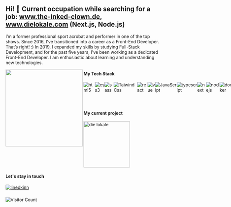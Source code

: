 ## Hi! 👋  Current occupation while searching for a job: www.the-inked-clown.de, www.dielokale.com (Next.js, Node.js)

I’m a former professional sport acrobat and performer in one of the top shows. Since 2016, I’ve transitioned into a career as a Front-End Developer. That’s right! :) In 2019, I expanded my skills by studying Full-Stack Development, and for the past five years, I've been working as a dedicated Front-End Developer. I am enthusiastic about learning and understanding new technologies.

<img align="left" width="250" src="https://github.com/user-attachments/assets/d4af4456-f134-47a4-b651-d476a7557e90" />

#### My Tech Stack

<div style="display:flex">
<img  src="https://img.shields.io/badge/HTML5-E34F26?style=for-the-badge&logo=html5&logoColor=white" alt="html5" />
<img  src="https://img.shields.io/badge/CSS-239120?&style=for-the-badge&logo=css3&logoColor=white" alt="css3" />
<img  src="https://img.shields.io/badge/Sass-CC6699?style=for-the-badge&logo=sass&logoColor=white" alt="sass" />  
<img  src="https://img.shields.io/badge/Tailwind_CSS-38B2AC?style=for-the-badge&logo=tailwind-css&logoColor=white" alt="TaiwindCss" />
<img  src="https://img.shields.io/badge/React-20232A?style=for-the-badge&logo=react&logoColor=61DAFB" alt="react" />
<img  src="https://img.shields.io/badge/Vue.js-35495E?style=for-the-badge&logo=vue.js&logoColor=4FC08D" alt="vue" />
<img  src="https://img.shields.io/badge/JavaScript-F7DF1E?style=for-the-badge&logo=JavaScript&logoColor=white" alt="JavaScript" />
<img  src="https://img.shields.io/badge/TypeScript-007ACC?style=for-the-badge&logo=typescript&logoColor=white" alt="typescript" />
<img  src="https://img.shields.io/badge/Next.js-000?logo=nextdotjs&logoColor=fff&style=for-the-badge" alt="next" />
<img  src="https://img.shields.io/badge/Node.js-43853D?style=for-the-badge&logo=node.js&logoColor=white" alt="nodejs" />
<img  src="https://img.shields.io/badge/docker-%230db7ed.svg?style=for-the-badge&logo=docker&logoColor=white" alt="docker" />
<img  src="https://img.shields.io/badge/Prisma-3982CE?style=for-the-badge&logo=Prisma&logoColor=white" alt="prisma" />
<img  src="https://img.shields.io/badge/MongoDB-4EA94B?style=for-the-badge&logo=mongodb&logoColor=white" alt="mongoDB" />
<img  src="https://img.shields.io/badge/PostgreSQL-316192?style=for-the-badge&logo=postgresql&logoColor=white" alt="postgress" />
<img  src="https://img.shields.io/badge/-Storybook-FF4785?style=for-the-badge&logo=storybook&logoColor=white" alt="storybook" />
<img  src="https://img.shields.io/badge/Vuetify-1867C0?style=for-the-badge&logo=vuetify&logoColor=AEDDFF" alt="vuetify" />
<img  src="https://img.shields.io/badge/radix%20ui-161618.svg?style=for-the-badge&logo=radix-ui&logoColor=white" alt="radix UI" />
<img  src="https://img.shields.io/badge/Socket.io-black?style=for-the-badge&logo=socket.io&badgeColor=010101" alt="socket" />

#### Managing tools

<img  src="https://img.shields.io/badge/Jira-0052CC?style=for-the-badge&logo=Jira&logoColor=white" alt="jira" />
<img  src="https://img.shields.io/badge/Trello-%23026AA7.svg?style=for-the-badge&logo=Trello&logoColor=white" alt="trello" />
<img  src="https://img.shields.io/badge/Notion-%23000000.svg?style=for-the-badge&logo=notion&logoColor=white" alt="notion" />
<img  src="https://img.shields.io/badge/confluence-%23172BF4.svg?style=for-the-badge&logo=confluence&logoColor=white" alt="confluence" />
<img  src="https://img.shields.io/badge/Heroku-430098?style=for-the-badge&logo=heroku&logoColor=white" alt="heroku" />
<img  src="https://img.shields.io/badge/Figma-F24E1E?style=for-the-badge&logo=figma&logoColor=white" alt="figma" />
</div>

#### My current project

<a href="https://www.dielokale.com">
  <img align="center" width="150" src="https://github.com/user-attachments/assets/26c857c3-f552-4261-a222-7e1169f96ef2" alt="die lokale" />
</a>

#### Let's stay in touch

<a href="https://www.linkedin.com/in/oleksii-sodolinskyi/">
  <img src="https://img.shields.io/badge/LinkedIn-0077B5?style=for-the-badge&logo=linkedin&logoColor=white" alt="linedkinn" />
</a>

###

![Visitor Count](https://profile-counter.glitch.me/front-end-performer/count.svg)


